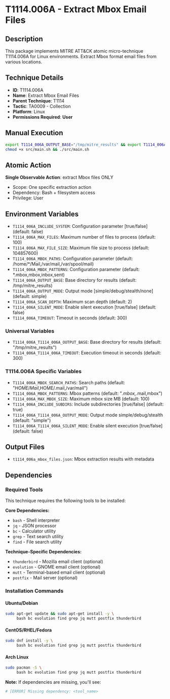 # T1114.006A - Extract Mbox Email Files

## Description
This package implements MITRE ATT&CK atomic micro-technique T1114.006A for Linux environments. Extract Mbox format email files from various locations.

## Technique Details
- **ID**: T1114.006A
- **Name**: Extract Mbox Email Files
- **Parent Technique**: T1114
- **Tactic**: TA0009 - Collection
- **Platform**: Linux
- **Permissions Required**: **User**

## Manual Execution
```bash
export T1114_006A_OUTPUT_BASE="/tmp/mitre_results" && export T1114_006A_SILENT_MODE=false
chmod +x src/main.sh && ./src/main.sh
```

## Atomic Action
**Single Observable Action**: extract Mbox files ONLY
- Scope: One specific extraction action
- Dependency: Bash + filesystem access
- Privilege: User

## Environment Variables
- `T1114_006A_INCLUDE_SYSTEM`: Configuration parameter [true/false] (default: false)
- `T1114_006A_MAX_FILES`: Maximum number of files to process (default: 100)
- `T1114_006A_MAX_FILE_SIZE`: Maximum file size to process (default: 104857600)
- `T1114_006A_MBOX_PATHS`: Configuration parameter (default: /home/*/Mail,/var/mail,/var/spool/mail)
- `T1114_006A_MBOX_PATTERNS`: Configuration parameter (default: *.mbox,mbox,inbox,sent)
- `T1114_006A_OUTPUT_BASE`: Base directory for results (default: /tmp/mitre_results)
- `T1114_006A_OUTPUT_MODE`: Output mode [simple/debug/stealth/none] (default: simple)
- `T1114_006A_SCAN_DEPTH`: Maximum scan depth (default: 2)
- `T1114_006A_SILENT_MODE`: Enable silent execution [true/false] (default: false)
- `T1114_006A_TIMEOUT`: Timeout in seconds (default: 300)

### Universal Variables
- `T1114_006A_T1114_006A_OUTPUT_BASE`: Base directory for results (default: "/tmp/mitre_results")
- `T1114_006A_T1114_006A_TIMEOUT`: Execution timeout in seconds (default: 300)

### T1114.006A Specific Variables
- `T1114_006A_MBOX_SEARCH_PATHS`: Search paths (default: "$HOME/Mail,$HOME/.mail,/var/mail")
- `T1114_006A_MBOX_PATTERNS`: Mbox patterns (default: "*.mbox,*.mail,mbox")
- `T1114_006A_MAX_MBOX_SIZE`: Maximum mbox size MB (default: 100)
- `T1114_006A_INCLUDE_SUBDIRS`: Include subdirectories [true/false] (default: true)
- `T1114_006A_T1114_006A_OUTPUT_MODE`: Output mode simple/debug/stealth (default: "simple")
- `T1114_006A_T1114_006A_SILENT_MODE`: Enable silent execution [true/false] (default: false)

## Output Files
- `t1114_006a_mbox_files.json`: Mbox extraction results with metadata

## Dependencies

### Required Tools
This technique requires the following tools to be installed:

**Core Dependencies:**
- `bash` - Shell interpreter
- `jq` - JSON processor  
- `bc` - Calculator utility
- `grep` - Text search utility
- `find` - File search utility

**Technique-Specific Dependencies:**
- `thunderbird` - Mozilla email client (optional)
- `evolution` - GNOME email client (optional) 
- `mutt` - Terminal-based email client (optional)
- `postfix` - Mail server (optional)

### Installation Commands

#### Ubuntu/Debian
```bash
sudo apt-get update && sudo apt-get install -y \
     bash bc evolution find grep jq mutt postfix thunderbird
```

#### CentOS/RHEL/Fedora  
```bash
sudo dnf install -y \
     bash bc evolution find grep jq mutt postfix thunderbird
```

#### Arch Linux
```bash
sudo pacman -S \
     bash bc evolution find grep jq mutt postfix thunderbird
```

**Note:** If dependencies are missing, you'll see:
```bash
# [ERROR] Missing dependency: <tool_name>
```

